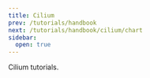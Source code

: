 ```yaml
---
title: Cilium
prev: /tutorials/handbook
next: /tutorials/handbook/cilium/chart
sidebar:
  open: true
---
```


Cilium tutorials.

<!--more-->
